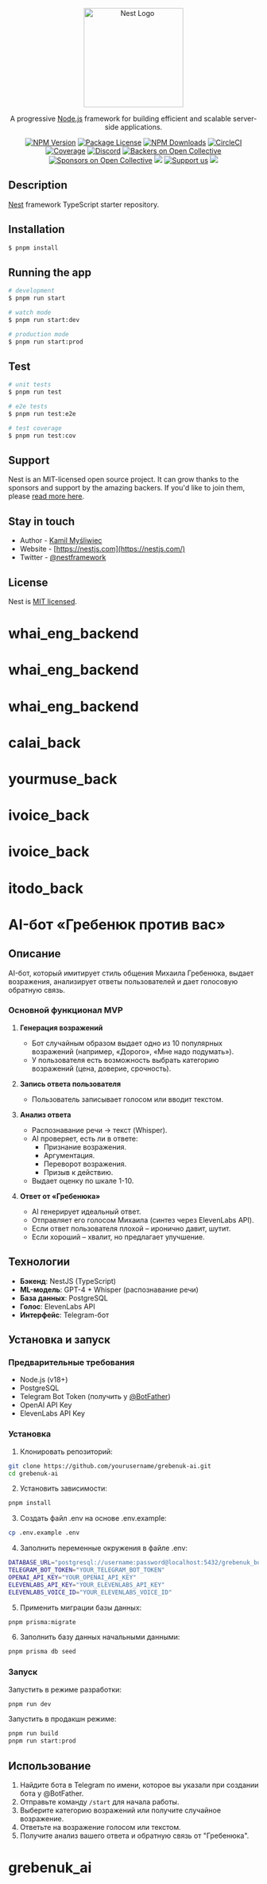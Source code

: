 <p align="center">
  <a href="http://nestjs.com/" target="blank"><img src="https://nestjs.com/img/logo-small.svg" width="200" alt="Nest Logo" /></a>
</p>

[circleci-image]: https://img.shields.io/circleci/build/github/nestjs/nest/master?token=abc123def456
[circleci-url]: https://circleci.com/gh/nestjs/nest

  <p align="center">A progressive <a href="http://nodejs.org" target="_blank">Node.js</a> framework for building efficient and scalable server-side applications.</p>
    <p align="center">
<a href="https://www.npmjs.com/~nestjscore" target="_blank"><img src="https://img.shields.io/npm/v/@nestjs/core.svg" alt="NPM Version" /></a>
<a href="https://www.npmjs.com/~nestjscore" target="_blank"><img src="https://img.shields.io/npm/l/@nestjs/core.svg" alt="Package License" /></a>
<a href="https://www.npmjs.com/~nestjscore" target="_blank"><img src="https://img.shields.io/npm/dm/@nestjs/common.svg" alt="NPM Downloads" /></a>
<a href="https://circleci.com/gh/nestjs/nest" target="_blank"><img src="https://img.shields.io/circleci/build/github/nestjs/nest/master" alt="CircleCI" /></a>
<a href="https://coveralls.io/github/nestjs/nest?branch=master" target="_blank"><img src="https://coveralls.io/repos/github/nestjs/nest/badge.svg?branch=master#9" alt="Coverage" /></a>
<a href="https://discord.gg/G7Qnnhy" target="_blank"><img src="https://img.shields.io/badge/discord-online-brightgreen.svg" alt="Discord"/></a>
<a href="https://opencollective.com/nest#backer" target="_blank"><img src="https://opencollective.com/nest/backers/badge.svg" alt="Backers on Open Collective" /></a>
<a href="https://opencollective.com/nest#sponsor" target="_blank"><img src="https://opencollective.com/nest/sponsors/badge.svg" alt="Sponsors on Open Collective" /></a>
  <a href="https://paypal.me/kamilmysliwiec" target="_blank"><img src="https://img.shields.io/badge/Donate-PayPal-ff3f59.svg"/></a>
    <a href="https://opencollective.com/nest#sponsor"  target="_blank"><img src="https://img.shields.io/badge/Support%20us-Open%20Collective-41B883.svg" alt="Support us"></a>
  <a href="https://twitter.com/nestframework" target="_blank"><img src="https://img.shields.io/twitter/follow/nestframework.svg?style=social&label=Follow"></a>
</p>
  <!--[![Backers on Open Collective](https://opencollective.com/nest/backers/badge.svg)](https://opencollective.com/nest#backer)
  [![Sponsors on Open Collective](https://opencollective.com/nest/sponsors/badge.svg)](https://opencollective.com/nest#sponsor)-->

## Description

[Nest](https://github.com/nestjs/nest) framework TypeScript starter repository.

## Installation

```bash
$ pnpm install
```

## Running the app

```bash
# development
$ pnpm run start

# watch mode
$ pnpm run start:dev

# production mode
$ pnpm run start:prod
```

## Test

```bash
# unit tests
$ pnpm run test

# e2e tests
$ pnpm run test:e2e

# test coverage
$ pnpm run test:cov
```

## Support

Nest is an MIT-licensed open source project. It can grow thanks to the sponsors and support by the amazing backers. If you'd like to join them, please [read more here](https://docs.nestjs.com/support).

## Stay in touch

- Author - [Kamil Myśliwiec](https://kamilmysliwiec.com)
- Website - [https://nestjs.com](https://nestjs.com/)
- Twitter - [@nestframework](https://twitter.com/nestframework)

## License

Nest is [MIT licensed](LICENSE).

# whai_eng_backend

# whai_eng_backend

# whai_eng_backend

# calai_back

# yourmuse_back

# ivoice_back

# ivoice_back

# itodo_back

# AI-бот «Гребенюк против вас»

## Описание

AI-бот, который имитирует стиль общения Михаила Гребенюка, выдает возражения, анализирует ответы пользователей и дает голосовую обратную связь.

### Основной функционал MVP

1. **Генерация возражений**

   - Бот случайным образом выдает одно из 10 популярных возражений (например, «Дорого», «Мне надо подумать»).
   - У пользователя есть возможность выбрать категорию возражений (цена, доверие, срочность).

2. **Запись ответа пользователя**

   - Пользователь записывает голосом или вводит текстом.

3. **Анализ ответа**

   - Распознавание речи → текст (Whisper).
   - AI проверяет, есть ли в ответе:
     - Признание возражения.
     - Аргументация.
     - Переворот возражения.
     - Призыв к действию.
   - Выдает оценку по шкале 1-10.

4. **Ответ от «Гребенюка»**
   - AI генерирует идеальный ответ.
   - Отправляет его голосом Михаила (синтез через ElevenLabs API).
   - Если ответ пользователя плохой – иронично давит, шутит.
   - Если хороший – хвалит, но предлагает улучшение.

## Технологии

- **Бэкенд**: NestJS (TypeScript)
- **ML-модель**: GPT-4 + Whisper (распознавание речи)
- **База данных**: PostgreSQL
- **Голос**: ElevenLabs API
- **Интерфейс**: Telegram-бот

## Установка и запуск

### Предварительные требования

- Node.js (v18+)
- PostgreSQL
- Telegram Bot Token (получить у [@BotFather](https://t.me/BotFather))
- OpenAI API Key
- ElevenLabs API Key

### Установка

1. Клонировать репозиторий:

```bash
git clone https://github.com/yourusername/grebenuk-ai.git
cd grebenuk-ai
```

2. Установить зависимости:

```bash
pnpm install
```

3. Создать файл .env на основе .env.example:

```bash
cp .env.example .env
```

4. Заполнить переменные окружения в файле .env:

```bash
DATABASE_URL="postgresql://username:password@localhost:5432/grebenuk_bot?schema=public"
TELEGRAM_BOT_TOKEN="YOUR_TELEGRAM_BOT_TOKEN"
OPENAI_API_KEY="YOUR_OPENAI_API_KEY"
ELEVENLABS_API_KEY="YOUR_ELEVENLABS_API_KEY"
ELEVENLABS_VOICE_ID="YOUR_ELEVENLABS_VOICE_ID"
```

5. Применить миграции базы данных:

```bash
pnpm prisma:migrate
```

6. Заполнить базу данных начальными данными:

```bash
pnpm prisma db seed
```

### Запуск

Запустить в режиме разработки:

```bash
pnpm run dev
```

Запустить в продакшн режиме:

```bash
pnpm run build
pnpm run start:prod
```

## Использование

1. Найдите бота в Telegram по имени, которое вы указали при создании бота у @BotFather.
2. Отправьте команду `/start` для начала работы.
3. Выберите категорию возражений или получите случайное возражение.
4. Ответьте на возражение голосом или текстом.
5. Получите анализ вашего ответа и обратную связь от "Гребенюка".
# grebenuk_ai
